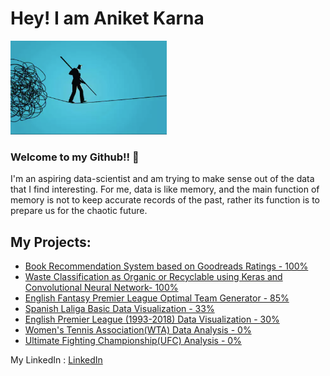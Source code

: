 # Hey! I am Aniket Karna
<img src="https://github.com/CrypticNumbers8/Data-Structures-and-Algorithms/blob/master/1.PNG" width="250" height="150">


### Welcome to my Github!! 👋

I'm an aspiring data-scientist and am trying to make sense out of the data that I find interesting. For me, data is like memory, and the main function of memory is not to keep accurate records of the past, rather its function is to prepare us for the chaotic future.

## My Projects:
* [Book Recommendation System based on Goodreads Ratings - 100%](https://github.com/CrypticNumbers8/Goodreads-Project)
* [Waste Classification as Organic or Recyclable using Keras and Convolutional Neural Network- 100%](https://github.com/CrypticNumbers8/Waste-Classification-using-Keras-and-CNN)
* [English Fantasy Premier League Optimal Team Generator - 85%](https://github.com/CrypticNumbers8/Fantasy-Premier-League-XI)
* [Spanish Laliga Basic Data Visualization - 33%](https://github.com/CrypticNumbers8/Laliga-Clubs-Analysis)
* [English Premier League (1993-2018) Data Visualization - 30%](https://github.com/CrypticNumbers8/EPL-1993-2018)
* [Women's Tennis Association(WTA) Data Analysis - 0%](https://github.com/CrypticNumbers8/WTA-Data-Analysis)
* [Ultimate Fighting Championship(UFC) Analysis - 0%](https://github.com/CrypticNumbers8/UFC-Analysis)

My LinkedIn : [LinkedIn](https://www.linkedin.com/in/aniket-karna/)
